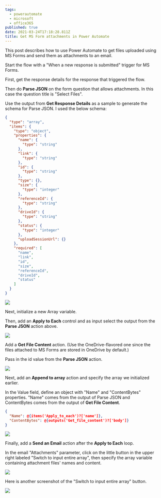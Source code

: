 ```yaml
---
tags:
  - powerautomate
  - microsoft
  - office365
published: true
date: 2021-03-24T17:18:28.811Z
title: Get MS Form attachments in Power Automate
---
```


This post describes how to use Power Automate to get files uploaded using MS Forms and send them as attachments to an email.

Start the flow with a "When a new response is submitted" trigger for MS Forms.

First, get the response details for the response that triggered the flow.

Then do **Parse JSON** on the form question that allows attachments. In this case the question title is "Select Files".

Use the output from **Get Response Details** as a sample to generate the schema for Parse JSON. I used the below schema:

```json
{
  "type": "array",
  "items": {
    "type": "object",
    "properties": {
      "name": {
        "type": "string"
      },
      "link": {
        "type": "string"
      },
      "id": {
        "type": "string"
      },
      "type": {},
      "size": {
        "type": "integer"
      },
      "referenceId": {
        "type": "string"
      },
      "driveId": {
        "type": "string"
      },
      "status": {
        "type": "integer"
      },
      "uploadSessionUrl": {}
    },
    "required": [
      "name",
      "link",
      "id",
      "size",
      "referenceId",
      "driveId",
      "status"
    ]
  }
}
```

![](./screenshot-2021-03-24-125732.png)

Next, initialize a new Array variable.

Then, add an **Apply to Each** control and as input select the output from the **Parse JSON** action above.

![](./screenshot-2021-03-24-130335.png)

Add a **Get File Content** action. (Use the OneDrive-flavored one since the files attached to MS Forms are stored in OneDrive by default.)

Pass in the id value from the **Parse JSON** action.

![](./screenshot-2021-03-24-130549.png)

Next, add an **Append to array** action and specify the array we initialized earlier.

In the Value field, define an object with "Name" and "ContentBytes" properties. "Name" comes from the output of Parse JSON and ContentBytes comes from the output of **Get File Content**.

```json
{
  "Name": @{items('Apply_to_each')?['name']},
  "ContentBytes": @{outputs('Get_file_content')?['body']}
}
```

![](./screenshot-2021-03-24-130824.png)

Finally, add a **Send an Email** action after the **Apply to Each** loop.

In the email "Attachments" parameter, click on the little button in the upper right labeled "Switch to input entire array", then specify the array variable containing attachment files' names and content.

![](./screenshot-2021-03-24-131201.png)

Here is another screenshot of the "Switch to input entire array" button.

![](./screenshot-2021-03-24-131303.png)
